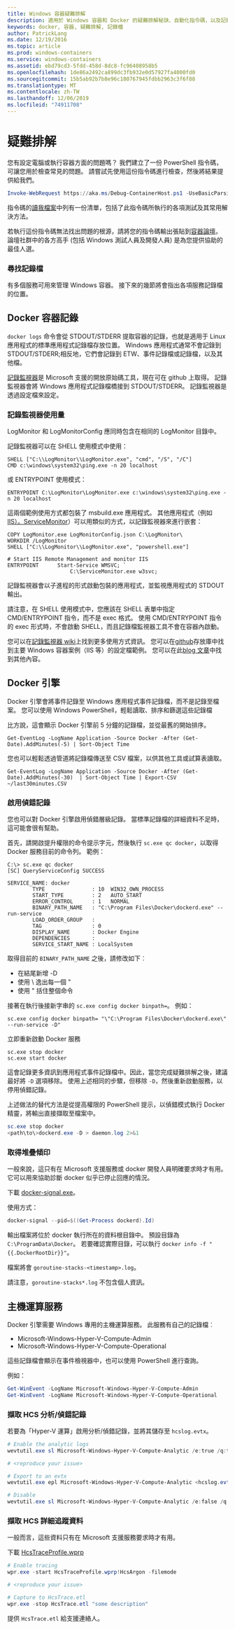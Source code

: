 ```yaml
---
title: Windows 容器疑難排解
description: 適用於 Windows 容器和 Docker 的疑難排解秘訣、自動化指令碼，以及記錄檔資訊
keywords: docker, 容器, 疑難排解, 記錄檔
author: PatrickLang
ms.date: 12/19/2016
ms.topic: article
ms.prod: windows-containers
ms.service: windows-containers
ms.assetid: ebd79cd3-5fdd-458d-8dc8-fc96408958b5
ms.openlocfilehash: 1de86a2492ca899dc3fb932e0d57927fa4000fd0
ms.sourcegitcommit: 15b5ab92b7b8e96c180767945fdbb2963c3f6f88
ms.translationtype: MT
ms.contentlocale: zh-TW
ms.lasthandoff: 12/06/2019
ms.locfileid: "74911708"
---
```

# <a name="troubleshooting"></a>疑難排解

您有設定電腦或執行容器方面的問題嗎？ 我們建立了一份 PowerShell 指令碼，可讓您用於檢查常見的問題。 請嘗試先使用這份指令碼進行檢查，然後將結果提供給我們。

```PowerShell
Invoke-WebRequest https://aka.ms/Debug-ContainerHost.ps1 -UseBasicParsing | Invoke-Expression
```
指令碼的[讀我檔案](https://github.com/Microsoft/Virtualization-Documentation/blob/live/windows-server-container-tools/Debug-ContainerHost/README.md)中列有一份清單，包括了此指令碼所執行的各項測試及其常用解決方法。

若執行這份指令碼無法找出問題的根源，請將您的指令碼輸出張貼到[容器論壇](https://social.msdn.microsoft.com/Forums/home?forum=windowscontainers)。 論壇社群中的各方高手 (包括 Windows 測試人員及開發人員) 是為您提供協助的最佳人選。


### <a name="finding-logs"></a>尋找記錄檔
有多個服務可用來管理 Windows 容器。 接下來的幾節將會指出各項服務記錄檔的位置。

## <a name="docker-container-logs"></a>Docker 容器記錄 
`docker logs` 命令會從 STDOUT/STDERR 提取容器的記錄，也就是適用于 Linux 應用程式的標準應用程式記錄檔存放位置。 Windows 應用程式通常不會記錄到 STDOUT/STDERR;相反地，它們會記錄到 ETW、事件記錄檔或記錄檔，以及其他檔。 

[記錄監視器](https://github.com/microsoft/windows-container-tools/tree/master/LogMonitor)是 Microsoft 支援的開放原始碼工具，現在可在 github 上取得。 記錄監視器會將 Windows 應用程式記錄檔橋接到 STDOUT/STDERR。 記錄監視器是透過設定檔來設定。 

### <a name="log-monitor-usage"></a>記錄監視器使用量

LogMonitor 和 LogMonitorConfig 應同時包含在相同的 LogMonitor 目錄中。 

記錄監視器可以在 SHELL 使用模式中使用：

```
SHELL ["C:\\LogMonitor\\LogMonitor.exe", "cmd", "/S", "/C"]
CMD c:\windows\system32\ping.exe -n 20 localhost
```

或 ENTRYPOINT 使用模式：

```
ENTRYPOINT C:\LogMonitor\LogMonitor.exe c:\windows\system32\ping.exe -n 20 localhost
```

這兩個範例使用方式都包裝了 msbuild.exe 應用程式。 其他應用程式（例如[IIS）。ServiceMonitor]( https://github.com/microsoft/IIS.ServiceMonitor)）可以用類似的方式，以記錄監視器來進行嵌套：

```
COPY LogMonitor.exe LogMonitorConfig.json C:\LogMonitor\
WORKDIR /LogMonitor
SHELL ["C:\\LogMonitor\\LogMonitor.exe", "powershell.exe"]
 
# Start IIS Remote Management and monitor IIS
ENTRYPOINT      Start-Service WMSVC; `
                    C:\ServiceMonitor.exe w3svc;
```


記錄監視器會以子進程的形式啟動包裝的應用程式，並監視應用程式的 STDOUT 輸出。

請注意，在 SHELL 使用模式中，您應該在 SHELL 表單中指定 CMD/ENTRYPOINT 指令，而不是 exec 格式。 使用 CMD/ENTRYPOINT 指令的 exec 形式時，不會啟動 SHELL，而且記錄檔監視器工具不會在容器內啟動。

您可以在[記錄監視器 wiki](https://github.com/microsoft/windows-container-tools/wiki)上找到更多使用方式資訊。 您可以在[github](https://github.com/microsoft/windows-container-tools/tree/master/LogMonitor/src/LogMonitor/sample-config-files)存放庫中找到主要 Windows 容器案例（IIS 等）的設定檔範例。 您可以在此[blog 文章](https://techcommunity.microsoft.com/t5/Containers/Windows-Containers-Log-Monitor-Opensource-Release/ba-p/973947)中找到其他內容。

## <a name="docker-engine"></a>Docker 引擎
Docker 引擎會將事件記錄至 Windows 應用程式事件記錄檔，而不是記錄至檔案。 您可以使用 Windows PowerShell，輕鬆讀取、排序和篩選這些記錄檔

比方說，這會顯示 Docker 引擎前 5 分鐘的記錄檔，並從最舊的開始排序。

```
Get-EventLog -LogName Application -Source Docker -After (Get-Date).AddMinutes(-5) | Sort-Object Time 
```

您也可以輕鬆透過管道將記錄檔傳送至 CSV 檔案，以供其他工具或試算表讀取。

```
Get-EventLog -LogName Application -Source Docker -After (Get-Date).AddMinutes(-30)  | Sort-Object Time | Export-CSV ~/last30minutes.CSV
```

### <a name="enabling-debug-logging"></a>啟用偵錯記錄
您也可以對 Docker 引擎啟用偵錯層級記錄。 當標準記錄檔的詳細資料不足時，這可能會很有幫助。

首先，請開啟提升權限的命令提示字元，然後執行 `sc.exe qc docker`，以取得 Docker 服務目前的命令列。
範例：
```
C:\> sc.exe qc docker
[SC] QueryServiceConfig SUCCESS

SERVICE_NAME: docker
        TYPE               : 10  WIN32_OWN_PROCESS
        START_TYPE         : 2   AUTO_START
        ERROR_CONTROL      : 1   NORMAL
        BINARY_PATH_NAME   : "C:\Program Files\Docker\dockerd.exe" --run-service
        LOAD_ORDER_GROUP   :
        TAG                : 0
        DISPLAY_NAME       : Docker Engine
        DEPENDENCIES       :
        SERVICE_START_NAME : LocalSystem
```

取得目前的 `BINARY_PATH_NAME` 之後，請修改如下︰
- 在結尾新增 -D
- 使用 \ 逸出每一個 "
- 使用 " 括住整個命令

接著在執行後接新字串的 `sc.exe config docker binpath=`。 例如： 
```
sc.exe config docker binpath= "\"C:\Program Files\Docker\dockerd.exe\" --run-service -D"
```


立即重新啟動 Docker 服務
```
sc.exe stop docker
sc.exe start docker
```

這會記錄更多資訊到應用程式事件記錄檔中。因此，當您完成疑難排解之後，建議最好將 `-D` 選項移除。 使用上述相同的步驟，但移除 `-D`，然後重新啟動服務，以停用偵錯記錄。

上述做法的替代方法是從提高權限的 PowerShell 提示，以偵錯模式執行 Docker 精靈，將輸出直接擷取至檔案中。
```PowerShell
sc.exe stop docker
<path\to\>dockerd.exe -D > daemon.log 2>&1
```

### <a name="obtaining-stack-dump"></a>取得堆疊傾印

一般來說，這只有在 Microsoft 支援服務或 docker 開發人員明確要求時才有用。 它可以用來協助診斷 docker 似乎已停止回應的情況。 

下載 [docker-signal.exe](https://github.com/jhowardmsft/docker-signal)。

使用方式：
```PowerShell
docker-signal --pid=$((Get-Process dockerd).Id)
```

輸出檔案將位於 docker 執行所在的資料根目錄中。 預設目錄為 `C:\ProgramData\Docker`。 若要確認實際目錄，可以執行 `docker info -f "{{.DockerRootDir}}"`。

檔案將會 `goroutine-stacks-<timestamp>.log`。

請注意，`goroutine-stacks*.log` 不包含個人資訊。


## <a name="host-compute-service"></a>主機運算服務
Docker 引擎需要 Windows 專用的主機運算服務。 此服務有自己的記錄檔︰ 
- Microsoft-Windows-Hyper-V-Compute-Admin
- Microsoft-Windows-Hyper-V-Compute-Operational

這些記錄檔會顯示在事件檢視器中，也可以使用 PowerShell 進行查詢。

例如：
```PowerShell
Get-WinEvent -LogName Microsoft-Windows-Hyper-V-Compute-Admin
Get-WinEvent -LogName Microsoft-Windows-Hyper-V-Compute-Operational 
```

### <a name="capturing-hcs-analyticdebug-logs"></a>擷取 HCS 分析/偵錯記錄

若要為「Hyper-V 運算」啟用分析/偵錯記錄，並將其儲存至 `hcslog.evtx`。

```PowerShell
# Enable the analytic logs
wevtutil.exe sl Microsoft-Windows-Hyper-V-Compute-Analytic /e:true /q:true

# <reproduce your issue>

# Export to an evtx
wevtutil.exe epl Microsoft-Windows-Hyper-V-Compute-Analytic <hcslog.evtx>

# Disable
wevtutil.exe sl Microsoft-Windows-Hyper-V-Compute-Analytic /e:false /q:true
```

### <a name="capturing-hcs-verbose-tracing"></a>擷取 HCS 詳細追蹤資料

一般而言，這些資料只有在 Microsoft 支援服務要求時才有用。 

下載 [HcsTraceProfile.wprp](https://gist.github.com/jhowardmsft/71b37956df0b4248087c3849b97d8a71)

```PowerShell
# Enable tracing
wpr.exe -start HcsTraceProfile.wprp!HcsArgon -filemode

# <reproduce your issue>

# Capture to HcsTrace.etl
wpr.exe -stop HcsTrace.etl "some description"
```

提供 `HcsTrace.etl` 給支援連絡人。
